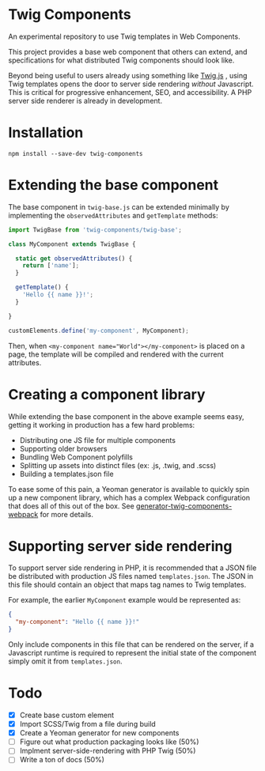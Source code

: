 # Twig Components

An experimental repository to use Twig templates in Web Components.

This project provides a base web component that others can extend, and
specifications for what distributed Twig components should look like.

Beyond being useful to users already using something like [Twig.js](https://github.com/twigjs/twig.js)
, using Twig templates opens the door to server side rendering _without_
Javascript. This is critical for progressive enhancement, SEO, and
accessibility. A PHP server side renderer is already in development.

# Installation

`npm install --save-dev twig-components`

# Extending the base component

The base component in `twig-base.js` can be extended minimally by implementing
the `observedAttributes` and `getTemplate` methods:

```js
import TwigBase from 'twig-components/twig-base';

class MyComponent extends TwigBase {

  static get observedAttributes() {
    return ['name'];
  }

  getTemplate() {
    'Hello {{ name }}!';
  }

}

customElements.define('my-component', MyComponent);
```

Then, when `<my-component name="World"></my-component>` is placed on a page,
the template will be compiled and rendered with the current attributes.

# Creating a component library

While extending the base component in the above example seems easy, getting it
working in production has a few hard problems:

- Distributing one JS file for multiple components
- Supporting older browsers
- Bundling Web Component polyfills
- Splitting up assets into distinct files (ex: .js, .twig, and .scss)
- Building a templates.json file

To ease some of this pain, a Yeoman generator is available to quickly spin up a
new component library, which has a complex Webpack configuration that does all
of this out of the box. See [generator-twig-components-webpack](https://github.com/mortenson/generator-twig-components-webpack)
for more details.

# Supporting server side rendering

To support server side rendering in PHP, it is recommended that a JSON file be
distributed with production JS files named `templates.json`. The JSON in this
file should contain an object that maps tag names to Twig templates.

For example, the earlier `MyComponent` example would be represented as:

```json
{
  "my-component": "Hello {{ name }}!"
}
```

Only include components in this file that can be rendered on the server,
if a Javascript runtime is required to represent the initial state of the
component simply omit it from `templates.json`.

# Todo

- [x] Create base custom element
- [x] Import SCSS/Twig from a file during build
- [x] Create a Yeoman generator for new components
- [ ] Figure out what production packaging looks like (50%)
- [ ] Implment server-side-rendering with PHP Twig (50%)
- [ ] Write a ton of docs (50%)
